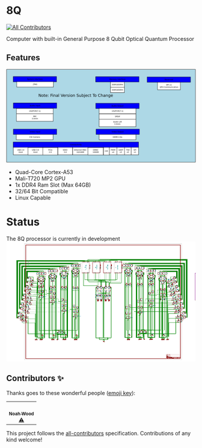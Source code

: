 # 8Q
<!-- ALL-CONTRIBUTORS-BADGE:START - Do not remove or modify this section -->
[![All Contributors](https://img.shields.io/badge/all_contributors-1-orange.svg?style=flat-square)](#contributors-)
<!-- ALL-CONTRIBUTORS-BADGE:END -->
Computer with built-in General Purpose 8 Qubit Optical Quantum Processor

## Features
![Feature List](./docs/source/imgs/8q.png)

* Quad-Core Cortex-A53
* Mali-T720 MP2 GPU
* 1x DDR4 Ram Slot (Max 64GB)
* 32/64 Bit Compatible
* Linux Capable


# Status
The 8Q processor is currently in development
![Quantum Processor Schematic](./docs/source/imgs/qpu.png)

## Contributors ✨

Thanks goes to these wonderful people ([emoji key](https://allcontributors.org/docs/en/emoji-key)):

<!-- ALL-CONTRIBUTORS-LIST:START - Do not remove or modify this section -->
<!-- prettier-ignore-start -->
<!-- markdownlint-disable -->
<table>
  <tr>
    <td align="center"><a href="https://github.com/NoahGWood"><img src="https://avatars3.githubusercontent.com/u/26890744?v=4" width="100px;" alt=""/><br /><sub><b>Noah Wood</b></sub></a><br /><a href="https://github.com/Spooky-Manufacturing/8Q/commits?author=NoahGWood" title="Tests">⚠️</a></td>
  </tr>
</table>

<!-- markdownlint-enable -->
<!-- prettier-ignore-end -->
<!-- ALL-CONTRIBUTORS-LIST:END -->

This project follows the [all-contributors](https://github.com/all-contributors/all-contributors) specification. Contributions of any kind welcome!